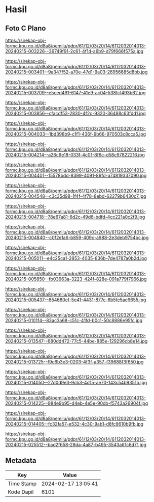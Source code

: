 # Hasil

## Foto C Plano

https://sirekap-obj-formc.kpu.go.id/d8a8/pemilu/pdpr/61/12/03/20/14/6112032014013-20240215-003226--36749f91-2c61-4f1d-a6b9-d79f666f575a.jpg

https://sirekap-obj-formc.kpu.go.id/d8a8/pemilu/pdpr/61/12/03/20/14/6112032014013-20240215-003401--9a347f52-a70e-47d1-9a03-26956685d8bb.jpg

https://sirekap-obj-formc.kpu.go.id/d8a8/pemilu/pdpr/61/12/03/20/14/6112032014013-20240215-003709--e5ced491-6147-41e9-ac04-538fcf493b62.jpg

https://sirekap-obj-formc.kpu.go.id/d8a8/pemilu/pdpr/61/12/03/20/14/6112032014013-20240215-003856--cfacdf53-2830-4f2c-9320-36488c63fdd1.jpg

https://sirekap-obj-formc.kpu.go.id/d8a8/pemilu/pdpr/61/12/03/20/14/6112032014013-20240215-004033--1bd398b9-c1f1-436f-9b66-970503c8cca5.jpg

https://sirekap-obj-formc.kpu.go.id/d8a8/pemilu/pdpr/61/12/03/20/14/6112032014013-20240215-004214--a26c9e18-033f-4c01-8f6c-d58c97822216.jpg

https://sirekap-obj-formc.kpu.go.id/d8a8/pemilu/pdpr/61/12/03/20/14/6112032014013-20240215-004401--15578bdd-8399-4091-89fd-a74819337090.jpg

https://sirekap-obj-formc.kpu.go.id/d8a8/pemilu/pdpr/61/12/03/20/14/6112032014013-20240215-004548--c3c35d98-1f4f-4f78-8ebd-62279b6430c7.jpg

https://sirekap-obj-formc.kpu.go.id/d8a8/pemilu/pdpr/61/12/03/20/14/6112032014013-20240215-004718--78e67a81-6d2c-49d6-bdfd-4cc221a0c2f9.jpg

https://sirekap-obj-formc.kpu.go.id/d8a8/pemilu/pdpr/61/12/03/20/14/6112032014013-20240215-004840--c0f2e1a6-b859-409c-a988-2e3deb9754bc.jpg

https://sirekap-obj-formc.kpu.go.id/d8a8/pemilu/pdpr/61/12/03/20/14/6112032014013-20240215-005011--e4c25ca1-2853-4035-836b-7de4787a0b2d.jpg

https://sirekap-obj-formc.kpu.go.id/d8a8/pemilu/pdpr/61/12/03/20/14/6112032014013-20240215-005850--fb03963a-3223-424f-828e-091a779f7966.jpg

https://sirekap-obj-formc.kpu.go.id/d8a8/pemilu/pdpr/61/12/03/20/14/6112032014013-20240215-005437--854680ef-5e41-4431-877c-6b5fe5ae9655.jpg

https://sirekap-obj-formc.kpu.go.id/d8a8/pemilu/pdpr/61/12/03/20/14/6112032014013-20240215-010114--83ac3a68-c51c-41fd-b0c1-50c8886e95fc.jpg

https://sirekap-obj-formc.kpu.go.id/d8a8/pemilu/pdpr/61/12/03/20/14/6112032014013-20240215-013547--680dd472-77c5-44be-885e-129296cb8e14.jpg

https://sirekap-obj-formc.kpu.go.id/d8a8/pemilu/pdpr/61/12/03/20/14/6112032014013-20240215-013725--f9c6b3e3-0203-4f3f-a357-f39688f3f650.jpg

https://sirekap-obj-formc.kpu.go.id/d8a8/pemilu/pdpr/61/12/03/20/14/6112032014013-20240215-014050--27d0d9e3-9cb3-4d15-ae70-143c54b9351b.jpg

https://sirekap-obj-formc.kpu.go.id/d8a8/pemilu/pdpr/61/12/03/20/14/6112032014013-20240215-014225--984e9b95-d4eb-4e5e-90db-f5743a26904f.jpg

https://sirekap-obj-formc.kpu.go.id/d8a8/pemilu/pdpr/61/12/03/20/14/6112032014013-20240215-014405--fc32fa57-e532-4c30-9ab1-d8fc9610b9fb.jpg

https://sirekap-obj-formc.kpu.go.id/d8a8/pemilu/pdpr/61/12/03/20/14/6112032014013-20240215-025512--bad2f658-28da-4a87-b495-3543a61c8d71.jpg


## Metadata

| Key        | Value               |
| ---------- | ------------------- |
| Time Stamp | 2024-02-17 13:05:41 |
| Kode Dapil | 6101                |



